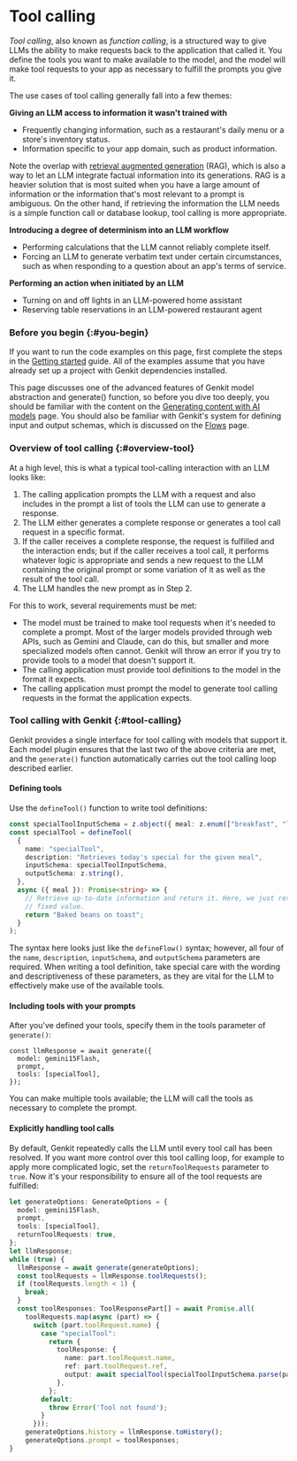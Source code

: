 # Tool calling

_Tool calling_, also known as _function calling_, is a structured way to give
LLMs the ability to make requests back to the application that called it. You
define the tools you want to make available to the model, and the model will
make tool requests to your app as necessary to fulfill the prompts you give it.

The use cases of tool calling generally fall into a few themes:

**Giving an LLM access to information it wasn't trained with**

- Frequently changing information, such as a restaurant's daily menu or a
  store's inventory status.
- Information specific to your app domain, such as product information.

Note the overlap with [retrieval augmented generation](rag) (RAG), which is also
a way to let an LLM integrate factual information into its generations. RAG is a
heavier solution that is most suited when you have a large amount of
information or the information that's most relevant to a prompt is ambiguous. On
the other hand, if retrieving the information the LLM needs is a simple function
call or database lookup, tool calling is more appropriate.

**Introducing a degree of determinism into an LLM workflow**

- Performing calculations that the LLM cannot reliably complete itself.
- Forcing an LLM to generate verbatim text under certain circumstances, such as
  when responding to a question about an app's terms of service.

**Performing an action when initiated by an LLM**

- Turning on and off lights in an LLM-powered home assistant
- Reserving table reservations in an LLM-powered restaurant agent

### Before you begin {:#you-begin}

If you want to run the code examples on this page, first complete the steps in
the [Getting started](get-started) guide. All of the examples assume that you
have already set up a project with Genkit dependencies installed.

This page discusses one of the advanced features of Genkit model abstraction and
generate() function, so before you dive too deeply, you should be familiar with
the content on the [Generating content with AI models](models) page. You should
also be familiar with Genkit's system for defining input and output schemas,
which is discussed on the [Flows](flows) page.

### Overview of tool calling {:#overview-tool}

At a high level, this is what a typical tool-calling interaction with an LLM
looks like:

1.  The calling application prompts the LLM with a request and also includes in
    the prompt a list of tools the LLM can use to generate a response.
1.  The LLM either generates a complete response or generates a tool call
    request in a specific format.
1.  If the caller receives a complete response, the request is fulfilled and the
    interaction ends; but if the caller receives a tool call, it performs
    whatever logic is appropriate and sends a new request to the LLM containing
    the original prompt or some variation of it as well as the result of the
    tool call.
1.  The LLM handles the new prompt as in Step 2.

For this to work, several requirements must be met:

- The model must be trained to make tool requests when it's needed to complete a
  prompt. Most of the larger models provided through web APIs, such as Gemini
  and Claude, can do this, but smaller and more specialized models often cannot.
  Genkit will throw an error if you try to provide tools to a model that doesn't
  support it.
- The calling application must provide tool definitions to the model in the
  format it expects.
- The calling application must prompt the model to generate tool calling
  requests in the format the application expects.

### Tool calling with Genkit {:#tool-calling}

Genkit provides a single interface for tool calling with models that support it.
Each model plugin ensures that the last two of the above criteria are met, and
the `generate()` function automatically carries out the tool calling loop
described earlier.

#### Defining tools

Use the `defineTool()` function to write tool definitions:

```ts
const specialToolInputSchema = z.object({ meal: z.enum(["breakfast", "lunch", "dinner"]) });
const specialTool = defineTool(
  {
    name: "specialTool",
    description: "Retrieves today's special for the given meal",
    inputSchema: specialToolInputSchema,
    outputSchema: z.string(),
  },
  async ({ meal }): Promise<string> => {
    // Retrieve up-to-date information and return it. Here, we just return a
    // fixed value.
    return "Baked beans on toast";
  }
);
```

The syntax here looks just like the `defineFlow()` syntax; however, all four of
the `name`, `description`, `inputSchema`, and `outputSchema` parameters are
required.
When writing a tool definition, take special care with the wording and
descriptiveness of these parameters, as they are vital for the LLM to
effectively make use of the available tools.

#### Including tools with your prompts

After you've defined your tools, specify them in the tools parameter of
`generate()`:

```Language
const llmResponse = await generate({
  model: gemini15Flash,
  prompt,
  tools: [specialTool],
});
```

You can make multiple tools available; the LLM will call the tools as necessary
to complete the prompt.

#### Explicitly handling tool calls

By default, Genkit repeatedly calls the LLM until every tool call has been
resolved. If you want more control over this tool calling loop, for example to
apply more complicated logic, set the `returnToolRequests` parameter to `true`.
Now it's your responsibility to ensure all of the tool requests are fulfilled:

```ts
let generateOptions: GenerateOptions = {
  model: gemini15Flash,
  prompt,
  tools: [specialTool],
  returnToolRequests: true,
};
let llmResponse;
while (true) {
  llmResponse = await generate(generateOptions);
  const toolRequests = llmResponse.toolRequests();
  if (toolRequests.length < 1) {
    break;
  }
  const toolResponses: ToolResponsePart[] = await Promise.all(
    toolRequests.map(async (part) => {
      switch (part.toolRequest.name) {
        case "specialTool":
          return {
            toolResponse: {
              name: part.toolRequest.name,
              ref: part.toolRequest.ref,
              output: await specialTool(specialToolInputSchema.parse(part.toolRequest?.input)),
            },
          };
        default:
          throw Error('Tool not found');
        }
      }));
    generateOptions.history = llmResponse.toHistory();
    generateOptions.prompt = toolResponses;
}
```
